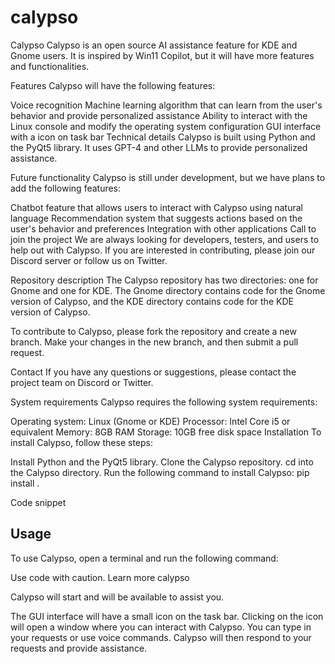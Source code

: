 # calypso
Calypso
Calypso is an open source AI assistance feature for KDE and Gnome users. It is inspired by Win11 Copilot, but it will have more features and functionalities.

Features
Calypso will have the following features:

Voice recognition
Machine learning algorithm that can learn from the user's behavior and provide personalized assistance
Ability to interact with the Linux console and modify the operating system configuration
GUI interface with a icon on task bar
Technical details
Calypso is built using Python and the PyQt5 library. It uses GPT-4 and other LLMs to provide personalized assistance.

Future functionality
Calypso is still under development, but we have plans to add the following features:

Chatbot feature that allows users to interact with Calypso using natural language
Recommendation system that suggests actions based on the user's behavior and preferences
Integration with other applications
Call to join the project
We are always looking for developers, testers, and users to help out with Calypso. If you are interested in contributing, please join our Discord server or follow us on Twitter.

Repository description
The Calypso repository has two directories: one for Gnome and one for KDE. The Gnome directory contains code for the Gnome version of Calypso, and the KDE directory contains code for the KDE version of Calypso.

To contribute to Calypso, please fork the repository and create a new branch. Make your changes in the new branch, and then submit a pull request.

Contact
If you have any questions or suggestions, please contact the project team on Discord or Twitter.

System requirements
Calypso requires the following system requirements:

Operating system: Linux (Gnome or KDE)
Processor: Intel Core i5 or equivalent
Memory: 8GB RAM
Storage: 10GB free disk space
Installation
To install Calypso, follow these steps:

Install Python and the PyQt5 library.
Clone the Calypso repository.
cd into the Calypso directory.
Run the following command to install Calypso:
pip install .

Code snippet

## Usage

To use Calypso, open a terminal and run the following command:

Use code with caution. Learn more
calypso

Calypso will start and will be available to assist you.

The GUI interface will have a small icon on the task bar. Clicking on the icon will open a window where you can interact with Calypso. You can type in your requests or use voice commands. Calypso will then respond to your requests and provide assistance.


